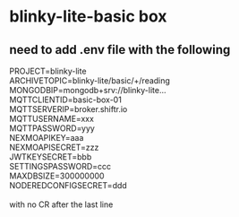 # blinky-lite-basic box
## need to add .env file with the following
PROJECT=blinky-lite<br>
ARCHIVETOPIC=blinky-lite\/basic\/+\/reading<br>
MONGODBIP=mongodb+srv://blinky-lite...<br>
MQTTCLIENTID=basic-box-01<br>
MQTTSERVERIP=broker.shiftr.io<br>
MQTTUSERNAME=xxx<br>
MQTTPASSWORD=yyy<br>
NEXMOAPIKEY=aaa<br>
NEXMOAPISECRET=zzz<br>
JWTKEYSECRET=bbb<br>
SETTINGSPASSWORD=ccc<br>
MAXDBSIZE=300000000<br>
NODEREDCONFIGSECRET=ddd<br>
<br/>
with no CR after the last line

